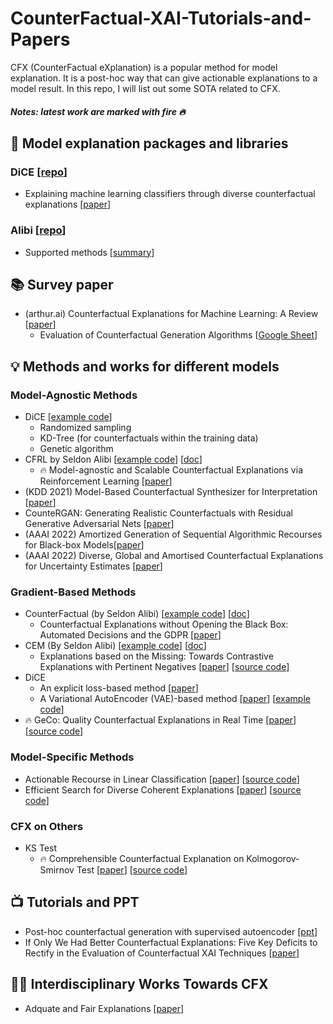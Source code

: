 # CounterFactual-XAI-Tutorials-and-Papers


CFX (CounterFactual eXplanation) is a popular method for model explanation. It is a post-hoc way that can give actionable explanations to a model result. In this repo, I will list out some SOTA related to CFX.
##### Notes: latest work are marked with fire 🔥

## 📖 Model explanation packages and libraries 
### DiCE [[repo](https://github.com/interpretml/DiCE)]
- Explaining machine learning classifiers through diverse counterfactual explanations [[paper](https://dl.acm.org/doi/abs/10.1145/3351095.3372850)]
### Alibi [[repo](https://github.com/SeldonIO/alibi)]
- Supported methods [[summary](https://github.com/SeldonIO/alibi#model-explanations)]

## 📚 Survey paper
- (arthur.ai) Counterfactual Explanations for Machine Learning: A Review [[paper](https://arxiv.org/pdf/2010.10596.pdf)]
  - Evaluation of Counterfactual Generation Algorithms [[Google Sheet](https://docs.google.com/spreadsheets/d/15V7NOZQh4LQMkglLHtPvgcEQf_yaGNCfQHwG1zOFCz4/edit#gid=0)]

## 💡 Methods and works for different models
### Model-Agnostic Methods
- DiCE [[example code](https://github.com/interpretml/DiCE/blob/master/docs/source/notebooks/DiCE_model_agnostic_CFs.ipynb)]
  - Randomized sampling
  - KD-Tree (for counterfactuals within the training data)
  - Genetic algorithm 
- CFRL by Seldon Alibi [[example code](https://docs.seldon.io/projects/alibi/en/latest/examples/cfrl_adult.html)] [[doc](https://docs.seldon.io/projects/alibi/en/latest/methods/CFRL.html)]
  - 🔥 Model-agnostic and Scalable Counterfactual Explanations via Reinforcement Learning [[paper](https://arxiv.org/pdf/2106.02597.pdf)]
- (KDD 2021) Model-Based Counterfactual Synthesizer for Interpretation [[paper](https://arxiv.org/abs/2106.08971)]
- CounteRGAN: Generating Realistic Counterfactuals with Residual Generative Adversarial Nets [[paper](https://arxiv.org/abs/2009.05199)]
- (AAAI 2022) Amortized Generation of Sequential Algorithmic Recourses for Black-box Models[[paper](https://arxiv.org/pdf/2106.03962.pdf)] 
- (AAAI 2022) Diverse, Global and Amortised Counterfactual Explanations for Uncertainty Estimates [[paper](https://arxiv.org/abs/2112.02646)]

### Gradient-Based Methods
- CounterFactual (by Seldon Alibi) [[example code](https://docs.seldon.io/projects/alibi/en/latest/examples/cf_mnist.html)] [[doc](https://docs.seldon.io/projects/alibi/en/latest/methods/CF.html)]
  - Counterfactual Explanations without Opening the Black Box: Automated Decisions and the GDPR [[paper](https://arxiv.org/abs/1711.00399)] 
- CEM (By Seldon Alibi) [[example code](https://docs.seldon.io/projects/alibi/en/latest/examples/cem_iris.html)] [[doc](https://docs.seldon.io/projects/alibi/en/stable/methods/CEM.html)]
  - Explanations based on the Missing: Towards Contrastive Explanations with Pertinent Negatives [[paper](https://arxiv.org/abs/1802.07623)] [[source code](https://github.com/IBM/Contrastive-Explanation-Method)] 
- DiCE 
  - An explicit loss-based method [[paper](https://arxiv.org/pdf/1905.07697.pdf)]
  - A Variational AutoEncoder (VAE)-based method [[paper](https://arxiv.org/pdf/1912.03277.pdf)] [[example code](http://interpret.ml/DiCE/notebooks/DiCE_getting_started_feasible.html)]
- 🔥 GeCo: Quality Counterfactual Explanations in Real Time [[paper](http://vldb.org/pvldb/vol14/p1681-schleich.pdf)] [[source code](https://github.com/mjschleich/GeCo.jl)]
### Model-Specific Methods
- Actionable Recourse in Linear Classification [[paper](https://arxiv.org/pdf/1809.06514.pdf)] [[source code](https://github.com/ustunb/actionable-recourse)]
- Efficient Search for Diverse Coherent Explanations [[paper](https://arxiv.org/pdf/1901.04909.pdf)] [[source code](https://bitbucket.org/ChrisRussell/diverse-coherent-explanations/src/master)]
### CFX on Others
- KS Test
  -  🔥 Comprehensible Counterfactual Explanation on Kolmogorov-Smirnov Test  [[paper](http://vldb.org/pvldb/vol14/p1583-cong.pdf)] [[source code](https://github.com/research0610/MOCHE)]

## 📺 Tutorials and PPT
- Post-hoc counterfactual generation with supervised autoencoder [[ppt](https://project.inria.fr/aimlai/files/2021/09/XAI_ECML-final.pdf)]
- If Only We Had Better Counterfactual Explanations: Five Key Deficits to Rectify in the Evaluation of Counterfactual XAI Techniques [[paper](https://arxiv.org/pdf/2103.01035.pdf)]
## 👩‍🏫 Interdisciplinary Works Towards CFX
- Adquate and Fair Explanations [[paper](https://arxiv.org/abs/2001.07578)]
